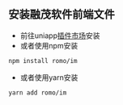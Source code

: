## 安装融茂软件前端文件

- 前往uniapp[插件市场](https://ext.dcloud.net.cn/plugin?id=10702)安装
- 或者使用npm安装

```bash
npm install romo/im
```

- 或者使用yarn安装

```bash
yarn add romo/im
```
